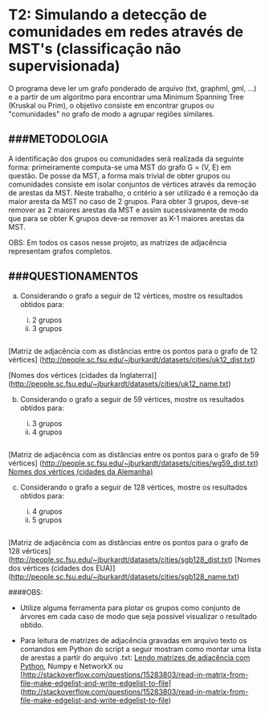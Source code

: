 T2: Simulando a detecção de comunidades em redes através de MST's (classificação não supervisionada)
====================================================================================================

O programa deve ler um grafo ponderado de arquivo (txt, graphml, gml, ...) e a partir de um algoritmo para 
encontrar uma Minimum Spanning Tree (Kruskal ou Prim), o objetivo consiste em encontrar grupos ou "comunidades" 
no grafo de modo a agrupar regiões similares.

###METODOLOGIA
---------------

A identificação dos grupos ou comunidades será realizada da seguinte forma: primeiramente computa-se 
uma MST do grafo G = (V, E) em questão. De posse da MST, a forma mais trivial de obter grupos ou comunidades 
consiste em isolar conjuntos de vértices através da remoção de arestas da MST. Neste trabalho, o critério a ser 
utilizado é a remoção da maior aresta da MST no caso de 2 grupos. Para obter 3 grupos, deve-se remover as 
2 maiores arestas da MST e assim sucessivamente de modo que para se obter K grupos deve-se remover as 
K-1 maiores arestas da MST.

OBS: Em todos os casos nesse projeto, as matrizes de adjacência representam grafos completos.

###QUESTIONAMENTOS
------------------

<ol type="a" start="1">
    <li>Considerando o grafo a seguir de 12 vértices, mostre os resultados obtidos para:</li>
    <ol type="i">
        <li>2 grupos</li>
        <li>3 grupos</li>
    </ol>
</ol>

<img src=".readme-img/uk12_xy.png" alt="" />

[Matriz de adjacência com as distâncias entre os pontos para o grafo de 12 vértices]
(http://people.sc.fsu.edu/~jburkardt/datasets/cities/uk12_dist.txt)

[Nomes dos vértices (cidades da Inglaterra)]
(http://people.sc.fsu.edu/~jburkardt/datasets/cities/uk12_name.txt)

<ol type="a" start="2">
    <li>Considerando o grafo a seguir de 59 vértices, mostre os resultados obtidos para:</li>
    <ol type="i">
        <li>3 grupos</li>
        <li>4 grupos</li>
    </ol>
</ol>

<img src=".readme-img/wg59_xy.png" alt="" />

[Matriz de adjacência com as distâncias entre os pontos para o grafo de 59 vértices]
(http://people.sc.fsu.edu/~jburkardt/datasets/cities/wg59_dist.txt)
[Nomes dos vértices (cidades da Alemanha)](http://people.sc.fsu.edu/~jburkardt/datasets/cities/wg59_name.txt)

<ol type="a" start="3">
    <li>Considerando o grafo a seguir de 128 vértices, mostre os resultados obtidos para:</li>
    <ol type="i">
        <li>4 grupos</li>
        <li>5 grupos</li>
    </ol>
</ol>

<img src=".readme-img/sgb128_xy.png" alt="" />

[Matriz de adjacência com as distâncias entre os pontos para o grafo de 128 vértices]
(http://people.sc.fsu.edu/~jburkardt/datasets/cities/sgb128_dist.txt)
[Nomes dos vértices (cidades dos EUA)]
(http://people.sc.fsu.edu/~jburkardt/datasets/cities/sgb128_name.txt)

####OBS: 

* Utilize alguma ferramenta para plotar os grupos como conjunto de árvores em cada caso de modo que 
seja possível visualizar o resultado obtido.

* Para leitura de matrizes de adjacência gravadas em arquivo texto os comandos em Python do script a seguir mostram 
como montar uma lista de arestas a partir do arquivo .txt: 
[Lendo matrizes de adjacência com Python](http://www.moodle.ufscar.br/file.php/1619/Projetos/le_matriz_adjacencia.txt), 
Numpy e NetworkX ou 
[http://stackoverflow.com/questions/15283803/read-in-matrix-from-file-make-edgelist-and-write-edgelist-to-file]
(http://stackoverflow.com/questions/15283803/read-in-matrix-from-file-make-edgelist-and-write-edgelist-to-file)